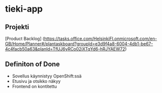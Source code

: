 # tieki-app

## Projekti

[Product Backlog] (https://tasks.office.com/HelsinkiFI.onmicrosoft.com/en-GB/Home/Planner#/plantaskboard?groupId=e3d9f4a8-6004-4db1-be67-4c4facb50a63&planId=TfUJ6yRCo02iXTqYd6-hRJYAEW72)


## Definiton of Done

- Sovellus käynnistyy OpenShift:ssä
- Etusivu ja otsikko näkyy
- Frontend on kontitettu

